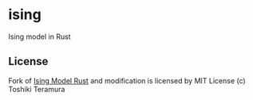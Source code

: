 # ising
Ising model in Rust

License
--------
Fork of [Ising Model Rust] and modification is licensed by MIT License (c) Toshiki Teramura

[Ising Model Rust]: https://gist.github.com/terasakisatoshi/d54f0758e84592fc88573bedf5573cb6
